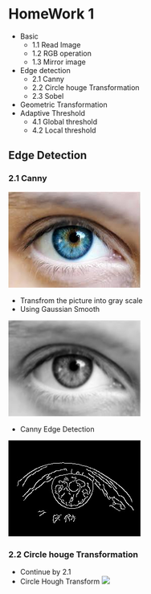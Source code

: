 # HomeWork 1
- Basic
  - 1.1 Read Image
  - 1.2 RGB operation
  - 1.3 Mirror image
- Edge detection
  - 2.1 Canny
  - 2.2 Circle houge Transformation
  - 2.3 Sobel
- Geometric Transformation
- Adaptive Threshold
  - 4.1 Global threshold
  - 4.2 Local threshold

## Edge Detection

### 2.1 Canny

![](https://github.com/Shortz79/NCKU_OpenCV_H.W/blob/main/Hw1_P46061275/Hw1_P46061275_%E6%B8%B8%E9%8E%AE%E8%97%9D_v1/eye.jpg)

- Transfrom the picture into gray scale
- Using Gaussian Smooth

![](https://github.com/Shortz79/NCKU_OpenCV_H.W/blob/main/Hw1_P46061275/hw1/2.1/eyesmooth55.jpg)
- Canny Edge Detection

![](https://github.com/Shortz79/NCKU_OpenCV_H.W/blob/main/Hw1_P46061275/hw1/2.1/eyeedge55.jpg)

### 2.2 Circle houge Transformation

- Continue by 2.1
- Circle Hough Transform
![](/NCKU_OpenCV_H.W/Hw1_P46061275/hw1/2.2/eyehough55.jpg)
